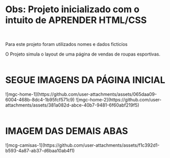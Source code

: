 <h1><strong>Obs: Projeto inicializado com o intuito de APRENDER HTML/CSS</strong></h1>
<br>
<p>Para este projeto foram utilizados nomes e dados ficticíos</p>
O Projeto simula o layout de uma página de vendas de roupas esportivas.
<br><br>
<h1>SEGUE IMAGENS DA PÁGINA INICIAL</h1>
![mgc-home-1](https://github.com/user-attachments/assets/065daa09-6004-468b-8dc4-1b95fcf571c9)
![mgc-home-2](https://github.com/user-attachments/assets/381a082d-abce-40b7-9481-6f60abf219f5)
<br><br>
<h1>IMAGEM DAS DEMAIS ABAS</h1>
![mcg-camisas-1](https://github.com/user-attachments/assets/f1c392d1-b593-4a87-ab37-d6baa10ab4f1)
